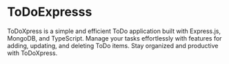 # ToDoExpresss
ToDoXpress is a simple and efficient ToDo application built with Express.js, MongoDB, and TypeScript. Manage your tasks effortlessly with features for adding, updating, and deleting ToDo items. Stay organized and productive with ToDoXpress.

